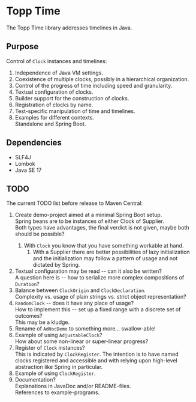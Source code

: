 # Topp Time

The Topp Time library addresses timelines in Java.

## Purpose

Control of `Clock` instances and timelines:

1. Independence of Java VM settings.
2. Coexistence of multiple clocks, possibly in a hierarchical organization.
3. Control of the progress of time including speed and granularity.
4. Textual configuration of clocks.
5. Builder support for the construction of clocks.
6. Registration of clocks by name.
7. Test-specific manipulation of time and timelines.
8. Examples for different contexts.\
   Standalone and Spring Boot.

## Dependencies

* SLF4J
* Lombok
* Java SE 17

## TODO

The current TODO list before release to Maven Central:

1. Create demo-project aimed at a minimal Spring Boot setup.\
   Spring beans are to be instances of either Clock of Supplier<Clock>.\
   Both types have advantages, the final verdict is not given, maybe both should be possible?
   1. With `Clock` you know that you have something workable at hand.
      1. With a Supplier there are better possibilities of lazy initialization and the initialization may follow a pattern of usage and not dictated by Spring.
2. Textual configuration may be read -- can it also be written?\
   A question here is -- how to serialize more complex compositions of `Duration`?
3. Balance between `ClockOrigin` and `ClockDeclaration`.\
   Complexity vs. usage of plain strings vs. strict object representation?
4. `RandomClock` -- does it have any place of usage?\
   How to implement this -- set up a fixed range with a discrete set of outcomes?\
   This may be a kludge.
5. Rename of `AdHocDemo` to something more... swallow-able!
6. Example of using `AdjustableClock`?\
   How about some non-linear or super-linear progress?
7. Register of `Clock` instances?\
   This is indicated by `ClockRegister`. The intention is to have named clocks registered and accessible and with relying upon high-level abstraction like Spring in particular.
8. Example of using `ClockRegister`.
9. Documentation?\
   Explanations in JavaDoc and/or README-files.\
   References to example-programs.
